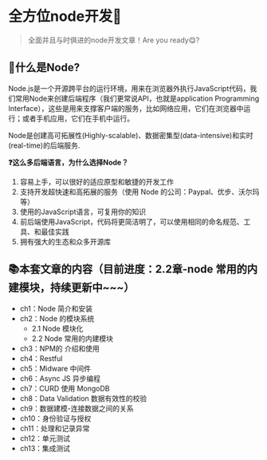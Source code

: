 # 全方位node开发🚀

> 全面并且与时俱进的node开发文章！Are you ready😋?

## 🔔什么是Node?

Node.js是一个开源跨平台的运行环境，用来在浏览器外执行JavaScript代码，我们常用Node来创建后端程序（我们更常说API，也就是application Programming Interface），这些是用来支撑客户端的服务，比如网络应用，它们在浏览器中运行；或者手机应用，它们在手机中运行。

Node是创建高可拓展性(Highly-scalable)、数据密集型(data-intensive)和实时(real-time)的后端服务.

**❓这么多后端语言，为什么选择Node？**

1. 容易上手，可以很好的适应原型和敏捷的开发工作
2. 支持开发超快速和高拓展的服务（使用 Node 的公司：Paypal、优步、沃尔玛等）
3. 使用的JavaScript语言，可复用你的知识
4. 前后端使用JavaScript，代码将更简洁明了，可以使用相同的命名规范、工具、和最佳实践
5. 拥有强大的生态和众多开源库

## 📚本套文章的内容（目前进度：2.2章-node 常用的内建模块，持续更新中~~~）
- ch1：Node 简介和安装
- ch2：Node 的模块系统
    + 2.1 Node 模块化
    + 2.2 Node 常用的内建模块
- ch3：NPM的 介绍和使用
- ch4：Restful
- ch5：Midware 中间件
- ch6：Async JS 异步编程
- ch7：CURD 使用 MongoDB
- ch8：Data Validation 数据有效性的校验
- ch9：数据建模-连接数据之间的关系
- ch10：身份验证与授权
- ch11：处理和记录异常
- ch12：单元测试
- ch13：集成测试

